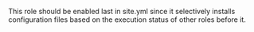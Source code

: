 This role should be enabled last in site.yml since it selectively installs configuration files
based on the execution status of other roles before it.
